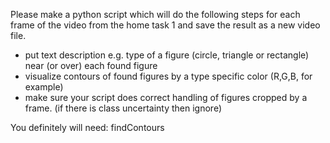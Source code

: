 Please make a python script which will do the following steps for each frame of the video from the home task 1 and save the result as a new video file.
- put text description e.g. type of a figure (circle, triangle or rectangle) near (or over) each found figure
- visualize contours of found figures by a type specific color (R,G,B, for example)
- make sure your script does correct handling of figures cropped by a frame. (if there is class uncertainty then ignore)

You definitely will need: 
findContours
